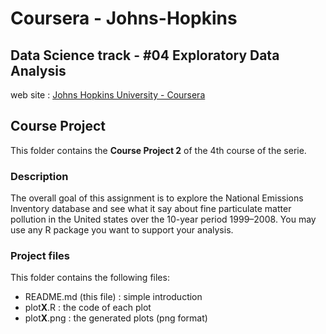# Coursera - Johns-Hopkins
## Data Science track - #04 Exploratory Data Analysis

web site : [Johns Hopkins University - Coursera](https://www.coursera.org/jhu)

## Course Project

This folder contains the **Course Project 2** of the 4th course of the serie.
<br/>

### Description

The overall goal of this assignment is to explore the National Emissions Inventory database and see what it say about fine particulate matter pollution in the United states over the 10-year period 1999–2008. You may use any R package you want to support your analysis.

### Project files

This folder contains the following files:
- README.md (this file) : simple introduction
- plot**X**.R : the code of each plot
- plot**X**.png : the generated plots (png format)
